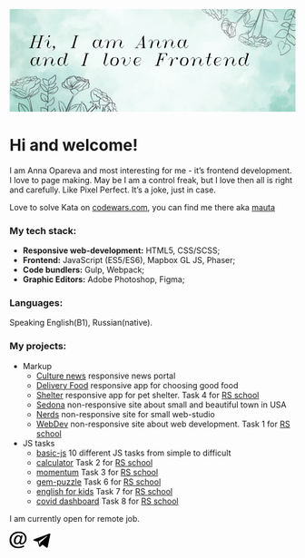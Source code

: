 

<p align="center">
    <img src="https://github.com/mauta/mauta/blob/master/banner2.jpg" width="854" " />
</p>

# Hi and welcome! 

I am Anna Opareva and most interesting for me - it’s frontend development. I love to page making. May be I am a control freak, but I love then all is right and carefully. Like Pixel Perfect. It’s a joke, just in case.

Love to solve Kata on [codewars.com](https://www.codewars.com/), you can find me there aka [mauta](https://www.codewars.com/users/mauta)


### My tech stack:

- **Responsive web-development:** HTML5, CSS/SCSS;
- **Frontend:** JavaScript (ES5/ES6), Mapbox GL JS, Phaser;
- **Code bundlers:** Gulp, Webpack;
- **Graphic Editors:** Adobe Photoshop, Figma;

### Languages:
Speaking English(B1), Russian(native).

### My projects:

* Markup
    * [Culture news](https://mauta.github.io/culture_news/) responsive news portal
    * [Delivery Food](https://mauta.github.io/dilivery/) responsive app for choosing good food
    * [Shelter](https://github.com/mauta/shelter) responsive app for pet shelter. Task 4 for [RS school](https://rs.school/)
    * [Sedona](https://mauta.github.io/sedona/) non-responsive site about small and beautiful town in USA
    * [Nerds](https://mauta.github.io/nerds/) non-responsive site for small web-studio
    * [WebDev](https://github.com/mauta/webdev) non-responsive site about web development. Task 1 for [RS school](https://rs.school/)
* JS tasks
    * [basic-js](https://github.com/mauta/basic-js) 10 different JS tasks from simple to difficult
    * [calculator](https://github.com/mauta/calculator) Task 2 for [RS school](https://rs.school/)
    * [momentum](https://github.com/mauta/momentum) Task 3 for [RS school](https://rs.school/)
    * [gem-puzzle](https://github.com/mauta/gem-puzzle/tree/gem-puzzle) Task 6 for [RS school](https://rs.school/)
    * [english for kids](https://github.com/mauta/english-for-kids/tree/english-for-kids) Task 7 for [RS school](https://rs.school/)
    * [covid dashboard](https://github.com/mauta/covid-dashboard/tree/develop) Task 8 for [RS school](https://rs.school/) 
    

I am currently open for remote job.

<p >
<a href="mailto:anna.opareva@gmail.com"><img height="30" src="https://github.com/mauta/mauta/blob/master/iconmonstr-email-12.svg"></a>&nbsp;&nbsp;
<a href="https://t.me/annamauta"><img height="30" src="https://github.com/mauta/mauta/blob/master/iconmonstr-telegram-1.svg"></a>&nbsp;&nbsp;
</p>
